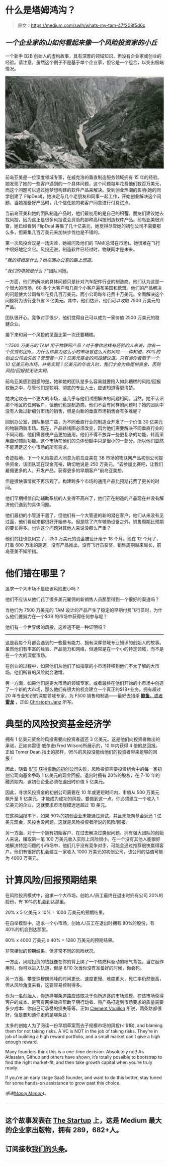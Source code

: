 # 什么是塔姆鸿沟？

> 原文：<https://medium.com/swlh/whats-my-tam-47f208f5d6c>

## *一个企业家的山如何看起来像一个风险投资家的小丘*

一个新手 B2B 创始人的虚构故事，具有深厚的领域知识，但没有企业家或创业的经验。请注意，虽然这个例子不是基于单个企业家，但它是一个组合，以突出极端情况。

![](img/b1ba591ea25e91c3de71e78e5b66fafd.png)

前岛亚美是一位深度领域专家，在威克洛的垂直制造服务领域拥有 15 年的经验。她发现了她的一些客户遇到的一个具体问题，这个问题每年花费他们数百万美元，而这个问题可以通过她梦想构建的软件产品来解决。受到创业热潮的影响(她的同学创建了 FlipDeal)，她决定与几个老朋友和同事一起工作，开始创业解决这个问题，当她准备好产品时，几个信任她的老客户同意进行付费试点。

当前岛亚美和她的团队制造产品时，他们最初用的是自己的积蓄。朋友们建议她去找风投，因为这正是很多风投说会资助的那种高科技制造软件产品。前岛亚美很兴奋，她已经看到 FlipDeal 筹集了几十亿美元，她觉得尽管她的初创公司不需要那么多，但筹集几百万美元来加快步伐也是不错的。

第一次风投会议是一场灾难，她被问及他们的 TAM(总潜在市场)。她很难在飞行中很好地定义它。风投还说，制造软件已经过时，物联网才是未来。

”*我的塔姆是什么？她在回办公室的路上想道。*

”*我们的塔姆是什么？*”团队问她。

一方面，他们所解决的具体问题只是针对汽车配件行业的制造商。他们认为这是一个很大的市场，60 多个大客户和几百个小客户遍布美国和欧盟。他们的产品解决的问题使大公司每年花费几百万美元，而小公司每年花费十万美元。全面解决这个问题将为该行业节省 3 亿美元。其中，他们估计，他们可以收取 7500 万美元的产品。

团队很开心。竞争对手很少，他们觉得自己可以成为一家价值 2500 万美元的稳健企业。

接下来和另一个风投的见面比第一次还要糟糕。

"*:7500 万美元的 TAM 用于物联网产品？对于像你这样有经验的人来说，你有一个优秀的团队，为什么你要为这么小的市场冒这么大的风险——你知道，80%的创业公司会失败？管理着一只 1 亿美元基金的风投建议道。只有当你着眼于一个 10 亿美元的市场，并能实现 1 亿美元的年收入时，我们才会为你提供资金，否则风险/回报就无法实现。*

前岛亚美感到困惑的是，她和她的团队是多么容易就要陷入如此糟糕的风险/回报权衡之中，尽管他们是聪明、彻底的专业人士，应该知道得更清楚。

她决定攻击一个更大的市场，这几乎与他们试图解决的问题相同。当然，她不认识那个地区的任何客户，但他们也是制造商。他们不会有同样的问题吗？她的团队中没有人做过新细分市场的销售，但是向新的垂直市场销售会有多难呢？

回到办公室，团队集思广益，为不同垂直行业的制造业开发了一个价值 30 亿美元的物联网新市场。现在，产品路线图必须改变，因为他们需要解决不同垂直行业的不同问题，他们需要使产品更加通用。他们不得不放弃一些更复杂的功能，转而采用自动辅助功能。这个市场在他们的总体份额中只是很小的一部分。所以他们显然不能满足这个小市场的所有需求。

奇迹般地，下一个风险投资人同意为前岛亚美在 3B 市场的物联网产品初创公司提供资金，该团队现在现金充裕，确切地说是 250 万美元。“去参加比赛吧，让我们雇佣更多的人，开发产品，获得更多的早期客户”前岛亚美想。

但是很快事情就不再乐观了。构建跨多个市场的通用产品比预期花费了更长的时间。

他们早期相信自动辅助系统的人变得不高兴了，他们正在制造的产品现在并没有解决他们遇到的具体问题。

他们最初的小管道干涸了，但他们有一个大管道的新的潜在客户，他们从来没有见过面，他们看起来都很好开始参与。但是除了汽车辅助设备之外，销售周期比预期的要长得多。也许这个问题对其他人来说没那么严重？

他们的钱也快用完了，250 万美元的资金被设计用于 18 个月。现在 12 个月了，盯着 600 万米的跑道，没有产品推出，没有飞行员获奖，销售周期越来越长，前岛亚美不知所措。

# 他们错在哪里？

追求一个大市场不是应该风险更小吗？

他们不应该从他们花了很多美元雇佣的新销售人员那里得到一个很好的渠道吗？

当他们为 7500 万美元的 TAM 设计的产品产生了稳定的早期付费飞行员时，为什么他们要努力在一个$3B 的市场中获得任何参与呢？

他们有一个世界级的风投，这难道不是一种证明吗？

_________________

这是我每个月都会遇到的一些最有能力、拥有深厚领域专业知识的创始人的故事。虽然他们有丰富的经验、产品能力和网络，但通常是在一个小的特定领域，而不是在一个大的深度市场。

在创业的过程中，如果他们从他们了如指掌的小市场转移到他们不太了解的大市场，他们所冒的风险就会激增。

另一方面，如果他们是更大市场的领域专家，或者最终在他们开始的小市场中创造了一个新的大市场，那么他们有很大的机会建立一个真正的$1B+业务。拥有超过 20 年专业知识的深度领域专家，为 F500 销售和制造——最好去猎杀 [**鲸鱼**，或者**雷龙**](http://christophjanz.blogspot.com/2014/11/three-more-ways-to-build-100-million.html) ，正如 [Christoph Janz](https://medium.com/u/4b7646df6df4?source=post_page-----47f208f5d6c--------------------------------) 所写。

# 典型的风险投资基金经济学

拥有 1 亿美元资金的风投需要向投资者返还 3 亿美元。这是他们向投资者做出的承诺，正如弗雷德·威尔逊(Fred Wilson)所展示的，10 年内获得 4 倍的总回报。正如 Tomer Dean 指出的那样，95%的风投没能给他们的投资者带来足够的回报！

因此，随着 [8/10 获得资助的初创公司](/the-mission/the-meeting-that-showed-me-the-truth-about-vcs-and-how-they-don-t-make-money-ab72b52b50cd)失败，风险投资需要投资组合中的每一家初创公司向基金争取 1 亿美元的现金回报。退出时拥有 20%的股权，在 7-10 年的融资期内，该初创企业必须在退出时价值 5 亿美元。

因此，寻求风投资金的初创公司需要在 10 年或更短时间内，市值从 500 万美元飙升至 5 亿美元，才能成为成功的风投。要做到这一点，你必须建立一个收入 1 亿美元的企业。这就要求市场规模远远超过 1B 美元。

在这种回报率下，如果 90%的初创企业未能通过测试，并且未能向基金返还 1 亿美元现金，风投也没问题。这就是风险投资者所说的风险/回报。

另一方面，对于一个拥有初始客户、在过去解决过类似问题、拥有强大团队的创始人来说，赚取第一笔 100 万美元收入实际上风险很小。在一个没有其他人能很好地解决特定问题的小市场中，他们几乎没有竞争对手，可能会通过推荐很快赢得客户。他们有很好的机会建立一家收入 1000 万美元的初创公司，该公司的估值可能为 4000 万美元。

# 计算风险/回报预期结果

在风险投资模式中，追求一个大市场，创始人/员工最终在退出时拥有公司 20%的股份，有 10%的机会到达那里。

20% x 5 亿美元 x 10% = 1000 万美元的预期结果。

在自举模型中，追求一个小市场，创始人/员工在退出时拥有 80%的股份，有 40%的机会到达那里。

80% x 4000 万美元 x 40% = 1280 万美元的预期结果。

非常相似的预期结果，但非常不同的风险状况。

一方面，风险投资的钱就像在你的背上绑了一个核燃料驱动的喷气背包。当它起作用时，你可以进入轨道，但是 8/10 次当你没有准备好的时候，你会死。

另一方面，攀登珠穆朗玛峰的时间更长、速度更慢、难度更大，死亡率仍然很高，但从风险角度来看，这要容易控制得多。

[作为一名创始人](/point-nine-news/the-rise-of-non-vc-compatible-saas-companies-47054f1f3b29)，你选择哪条道路应该取决于你所追逐的市场规模、在该市场获得客户的成本、是否有网络效应帮助早期行动者、将产品打造到市场要求的质量需要多少成本、你自己可承受的损失等等。正如 [Clement Vouillon](https://medium.com/u/cb62bf5319ce?source=post_page-----47f208f5d6c--------------------------------) 所说，两条路都很好，但是要知道你走的是哪条路！

太多的创始人为了阅读一份早期草案而去子规模市场的风投(< $1B), and blaming them for not taking risks. A VC is NOT in the job of taking risks. They’re in job of building a high reward portfolio, and a small market can’t give a high enough reward.

Many founders think this is a one-time decision. Absolutely not! As Atlassian, Github and others have shown, it’s totally possible to bootstrap to find the right market-fit, and then take growth capital when you’re truly ready.

If you’re an early stage SaaS founder, and want to do this better, stay tuned for some hands-on assistance to grow past this choice.

*感谢*[*Manoj Menon*](https://www.linkedin.com/in/menonmanoj/)*)。*

![](img/731acf26f5d44fdc58d99a6388fe935d.png)

## 这个故事发表在 [The Startup](https://medium.com/swlh) 上，这是 Medium 最大的企业家出版物，拥有 289，682+人。

## 订阅接收[我们的头条](http://growthsupply.com/the-startup-newsletter/)。

![](img/731acf26f5d44fdc58d99a6388fe935d.png)
